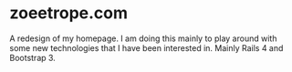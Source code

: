 zoeetrope.com
=============

A redesign of my homepage. I am doing this mainly to play around with some new technologies that I have been interested in. Mainly Rails 4 and Bootstrap 3.
